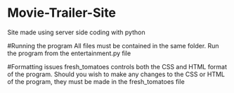 # Movie-Trailer-Site
  Site made using server side coding with python

#Running the program
  All files must be contained in the same folder.
  Run the program from the entertainment.py file 

#Formatting issues
  fresh_tomatoes controls both the CSS and HTML format of the program.
  Should you wish to make any changes to the CSS or HTML of the program, they must be made in the fresh_tomatoes file
 
  
